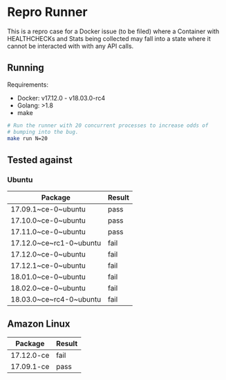 # Repro Runner

This is a repro case for a Docker issue (to be filed) where a
Container with HEALTHCHECKs and Stats being collected may fall into a
state where it cannot be interacted with with any API calls.

## Running

Requirements:

- Docker: v17.12.0 - v18.03.0-rc4
- Golang: >1.8
- make

```bash
# Run the runner with 20 concurrent processes to increase odds of
# bumping into the bug.
make run N=20
```

## Tested against

### Ubuntu

| Package                 | Result |
|-------------------------|--------|
| 17.09.1~ce-0~ubuntu     | pass   |
| 17.10.0~ce-0~ubuntu     | pass   |
| 17.11.0~ce-0~ubuntu     | pass   |
| 17.12.0~ce~rc1-0~ubuntu | fail   |
| 17.12.0~ce-0~ubuntu     | fail   |
| 17.12.1~ce-0~ubuntu     | fail   |
| 18.01.0~ce-0~ubuntu     | fail   |
| 18.02.0~ce-0~ubuntu     | fail   |
| 18.03.0~ce~rc4-0~ubuntu | fail   |

## Amazon Linux

| Package    | Result |
|------------|--------|
| 17.12.0-ce | fail   |
| 17.09.1-ce | pass   |
